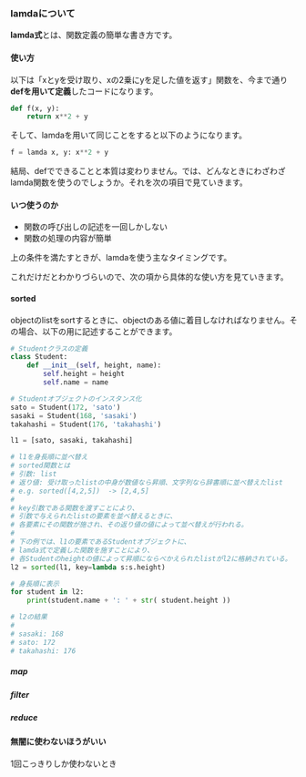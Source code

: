 ### lamdaについて
**lamda式**とは、関数定義の簡単な書き方です。

#### 使い方
以下は「xとyを受け取り、xの2乗にyを足した値を返す」関数を、今まで通り**defを用いて定義**したコードになります。
```python
def f(x, y):
    return x**2 + y
```
そして、lamdaを用いて同じことをすると以下のようになります。
```python
f = lamda x, y: x**2 + y
```
結局、defでできることと本質は変わりません。では、どんなときにわざわざlamda関数を使うのでしょうか。それを次の項目で見ていきます。

#### いつ使うのか
- 関数の呼び出しの記述を一回しかしない
- 関数の処理の内容が簡単

上の条件を満たすときが、lamdaを使う主なタイミングです。

これだけだとわかりづらいので、次の項から具体的な使い方を見ていきます。

#### sorted
objectのlistをsortするときに、objectのある値に着目しなければなりません。その場合、以下の用に記述することができます。
```python
# Studentクラスの定義
class Student:
    def __init__(self, height, name):
        self.height = height
        self.name = name

# Studentオブジェクトのインスタンス化
sato = Student(172, 'sato')
sasaki = Student(168, 'sasaki')
takahashi = Student(176, 'takahashi')

l1 = [sato, sasaki, takahashi]

# l1を身長順に並べ替え
# sorted関数とは
# 引数: list
# 返り値: 受け取ったlistの中身が数値なら昇順、文字列なら辞書順に並べ替えたlist
# e.g. sorted([4,2,5])  -> [2,4,5]
#
# key引数である関数を渡すことにより、
# 引数で与えられたlistの要素を並べ替えるときに、
# 各要素にその関数が施され、その返り値の値によって並べ替えが行われる。
#
# 下の例では、l1の要素であるStudentオブジェクトに、
# lamda式で定義した関数を施すことにより、
# 各Studentのheightの値によって昇順にならべかえられたlistがl2に格納されている。
l2 = sorted(l1, key=lambda s:s.height)

# 身長順に表示
for student in l2:
    print(student.name + ': ' + str( student.height ))

# l2の結果
#
# sasaki: 168
# sato: 172
# takahashi: 176
```

##### map
##### filter
##### reduce

#### 無闇に使わないほうがいい

1回こっきりしか使わないとき

